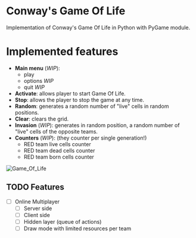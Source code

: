 # Conway's Game Of Life
Implementation of Conway's Game Of Life in Python with PyGame module.

# Implemented features
- **Main menu** (*WIP*):
  - play
  - options _WIP_
  - quit _WIP_
- **Activate**: allows player to start Game Of Life.
- **Stop**: allows the player to stop the game at any time.
- **Random**: generates a random number of "live" cells in random positions.
- **Clear**: clears the grid.
- **Invasion** (*WIP*): generates in random position, a random number of "live" cells of the opposite teams.
- **Counters** (*WIP*): (they counter per single generation!)
  - RED team live cells counter
  - RED team dead cells counter
  - RED team born cells counter

![Game_Of_Life](https://github.com/gabbobersi/Conway_game_of_life/assets/65022671/6018a1a1-4013-47a6-8d2e-ce1dd4331897)

## TODO Features
- [ ] Online Multiplayer
  - [ ] Server side
  - [ ] Client side
  - [ ] Hidden layer (queue of actions)
  - [ ] Draw mode with limited resources per team 
